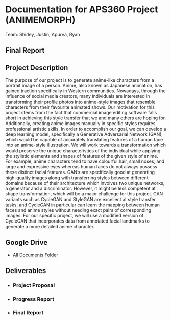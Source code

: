 # Documentation for APS360 Project (ANIMEMORPH)
Team: Shirley, Justin, Apurva, Ryan

## Final Report

## Project Description
The purpose of our project is to generate anime-like characters from a portrait image of a person. Anime, also known
as Japanese animation, has gained traction specifically in Western communities. Nowadays, through the influence
of social media creators, many individuals are interested in transforming their profile photos into anime-style images
that resemble characters from their favourite animated shows. Our motivation for this project stems from the fact that
commercial image editing software falls short in achieving this style transfer that we and many others are hoping for.
Additionally, creating anime images manually in specific styles requires professional artistic skills.
In order to accomplish our goal, we can develop a deep learning model, specifically a Generative Adversarial Network
(GAN), which would be capable of accurately translating features of a human face into an anime-style illustration. We
will work towards a transformation which would preserve the unique characteristics of the individual while applying
the stylistic elements and shapes of features of the given style of anime. For example, anime characters tend to have
colourful hair, small noses, and large and expressive eyes whereas human faces do not always possess these distinct
facial features. GAN’s are specifically good at generating high-quality images along with transferring styles between
different domains because of their architecture which involves two unique networks, a generator and a discriminator.
However, it might be less competent at shape transformation, which will be a major challenge for this project. GAN
variants such as CycleGAN and StyleGAN are excellent at style transfer tasks, and CycleGAN in particular can learn
the mapping between human faces and anime styles without needing exact pairs of corresponding images. For our
specific project, we will use a modified version of CycleGAN that incorporates data from annotated facial landmarks
to generate a more detailed anime character.

## Google Drive
- [All Documents Folder](https://drive.google.com/drive/folders/1PDg4J_7MxYS-TxKTRwGo1Fc7fkfwLWIC?usp=sharing)
  

## Deliverables
- ### Project Proposal
- ### Progress Report
- ### Final Report


